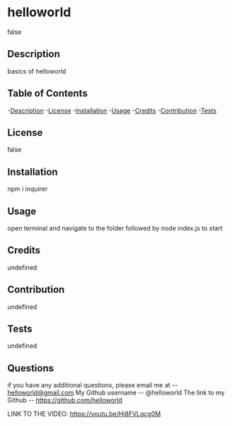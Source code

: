 # helloworld
  
  false
  ## Description
  basics of helloworld
  ## Table of Contents
  -[Description](#description)
  -[License](#license)
  -[Installation](#installation)
  -[Usage](#usage)
  -[Credits](#credits)
  -[Contribution](#contribution)
  -[Tests](#tests)
  ## License
false
  ## Installation
npm i inquirer
  ## Usage
open terminal and navigate to the folder followed by node index.js to start
  ## Credits
undefined
  ## Contribution
undefined
  ## Tests
undefined

## Questions
if you have any additional questions, please email me at -- helloworld@gmail.com
My Github username -- @helloworld
The link to my Github -- https://github.com/helloworld

LINK TO THE VIDEO: https://youtu.be/Hj8FVLgcg0M